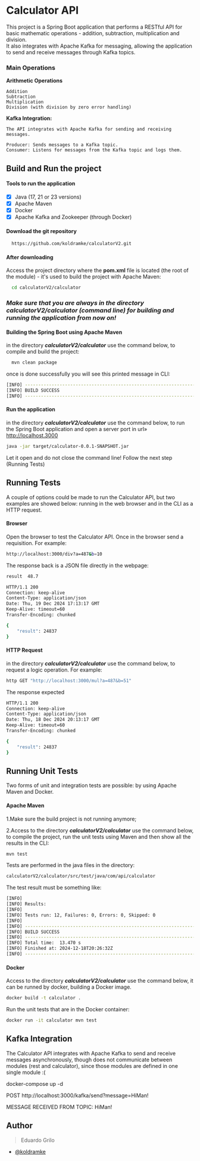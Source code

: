 
# Calculator API 


This project is a Spring Boot application that performs a RESTful API for basic mathematic operations - addition, subtraction, multiplication and division.    
It also integrates with Apache Kafka for messaging, allowing the application to send and receive messages through Kafka topics.

### Main Operations

**Arithmetic Operations** 

    Addition
    Subtraction
    Multiplication
    Division (with division by zero error handling)

**Kafka Integration:** 

    The API integrates with Apache Kafka for sending and receiving messages.

    Producer: Sends messages to a Kafka topic.
    Consumer: Listens for messages from the Kafka topic and logs them.



## Build and Run the project

#### Tools to run the application

- [x]   Java (17, 21 or 23 versions)
- [x]   Apache Maven
- [x]   Docker
- [x]   Apache Kafka and Zookeeper (through Docker) 

#### Download the git repository

```bash
  https://github.com/koldramke/calculatorV2.git
```

#### After downloading 
Access the project directory where the **pom.xml** file is located (the root of the module) - it's used to build the project with Apache Maven:

```bash
  cd calculatorV2/calculator

```
### *Make sure that you are always in the directory **calculatorV2/calculator (command line) for building and running the application from now on!***





#### Building the Spring Boot using Apache Maven

in the directory ***calculatorV2/calculator*** use the command below, to compile and build the project:
```bash
  mvn clean package

```
once is done successfully you will see this printed message in CLI:

```bash
[INFO] ------------------------------------------------------------------------
[INFO] BUILD SUCCESS
[INFO] ------------------------------------------------------------------------

```
#### Run the application
in the directory ***calculatorV2/calculator*** use the command below, to run the Spring Boot application and open a server port in url» http://localhost.3000
```bash
java -jar target/calculator-0.0.1-SNAPSHOT.jar
```
Let it open and do not close the command line! Follow the next step (Running Tests)


## Running Tests
A couple of options could be made to run the Calculator API, but two examples are showed below: running in the web browser and in the CLI as a HTTP request.
#### Browser
Open the browser to test the Calculator API. Once in the browser send a requisition. For example:

```bash
http://localhost:3000/div?a=487&b=10
```
The response back is a JSON file directly in the webpage:
```bash
result	48.7
```

```bash
HTTP/1.1 200 
Connection: keep-alive
Content-Type: application/json
Date: Thu, 19 Dec 2024 17:13:17 GMT
Keep-Alive: timeout=60
Transfer-Encoding: chunked

{
    "result": 24837
}
```

#### HTTP Request

in the directory ***calculatorV2/calculator*** use the command below, to request a logic operation. For example:
```bash
http GET "http://localhost:3000/mul?a=487&b=51"

```
The response expected
```bash
HTTP/1.1 200 
Connection: keep-alive
Content-Type: application/json
Date: Thu, 18 Dec 2024 20:13:17 GMT
Keep-Alive: timeout=60
Transfer-Encoding: chunked

{
    "result": 24837
}

```

## Running Unit Tests
Two forms of unit and integration tests are possible: by using Apache Maven and Docker.
#### Apache Maven

1.Make sure the build project is not running anymore;

2.Access to the directory ***calculatorV2/calculator*** use the command below, to compile the project, run the unit tests using Maven and then show all the results in the CLI:
```bash
mvn test

```
Tests are performed in the java files in the directory: 
```bash
calculatorV2/calculator/src/test/java/com/api/calculator

```

The test result must be something like:
```bash
[INFO] 
[INFO] Results:
[INFO] 
[INFO] Tests run: 12, Failures: 0, Errors: 0, Skipped: 0
[INFO] 
[INFO] ------------------------------------------------------------------------
[INFO] BUILD SUCCESS
[INFO] ------------------------------------------------------------------------
[INFO] Total time:  13.470 s
[INFO] Finished at: 2024-12-18T20:26:32Z
[INFO] ------------------------------------------------------------------------
```
#### Docker
Access to the directory ***calculatorV2/calculator*** use the command below, it can be runned by docker, building a Docker image. 
```bash
docker build -t calculator .

```
Run the unit tests that are in the Docker container:
```bash
docker run -it calculator mvn test

```


## Kafka Integration

The Calculator API integrates with Apache Kafka to send and receive messages asynchronously, though does not communicate between modules (rest and calculator), since those modules are defined in one single module :(

docker-compose up -d

POST http://localhost:3000/kafka/send?message=HiMan!

MESSAGE RECEIVED FROM TOPIC: HiMan!



## Author

> Eduardo Grilo
- [@koldramke](https://github.com/koldramke)


